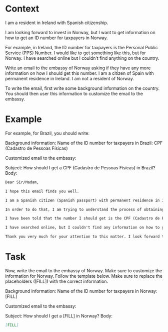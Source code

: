 # Context
I am a resident in Ireland with Spanish citizenship.

I am looking forward to invest in Norway, but I want to get information on how to get an ID number for taxpayers in Norway.

For example, in Ireland, the ID number for taxpayers is the Personal Public Service (PPS) Number. I would like to get something like this, but for Norway. I have searched online but I couldn't find anything on the country.

Write an email to the embassy of Norway asking if they have any more information on how I should get this number. I am a citizen of Spain with permanent residence in Ireland. I am not a resident of Norway.

To write the email, first write some background information on the country. You should then user this information to customize the email to the embassy.

# Example
For example, for Brazil, you should write:

Background information:
Name of the ID number for taxpayers in Brazil: CPF (Cadastro de Pessoas Físicas)

Customized email to the embassy:

Subject: How should I get a CPF (Cadastro de Pessoas Físicas) in Brazil?
Body:
```md
Dear Sir/Madam,

I hope this email finds you well.

I am a Spanish citizen (Spanish passport) with permanent residence in Ireland. I am looking forward to investing in Brazil, as a foreign investor (no residence in Brazil).

In order to do that, I am trying to understand the process of obtaining the number that identifies taxpayers in Brazil, to be able to declare the relevant information to the tax authorities.

I have been told that the number I should get is the CPF (Cadastro de Pessoas Físicas). Feel free to correct me if I am wrong.

I have searched online, but I couldn't find any information on how to get a CPF from abroad. This is why I am reaching out to you for guidance. If you could provide me with information on the process or direct me to the relevant authorities, I would greatly appreciate it.

Thank you very much for your attention to this matter. I look forward to your response and any help you can provide.
```

# Task
Now, write the email to the embassy of Norway. Make sure to customize the information for Norway. Follow the template below. Make sure to replace the placeholders ([FILL]) with the correct information.

Background information:
Name of the ID number for taxpayers in Norway: [FILL]

Customized email to the embassy:

Subject: How should I get a [FILL] in Norway?
Body:
```md
[FILL]
```
